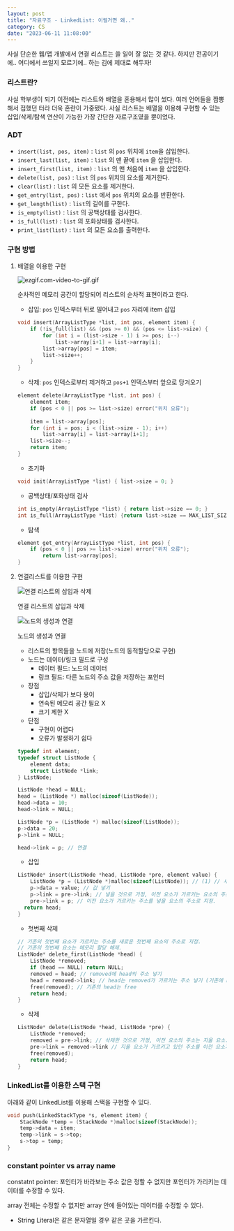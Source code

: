 ```yaml
---
layout: post
title: "자료구조 - LinkedList: 이럴거면 왜.."
category: CS
date: "2023-06-11 11:08:00"
---
```


사실 단순한 웹/앱 개발에서 연결 리스트는 쓸 일이 잘 없는 것 같다. 하지만 전공이기에.. 어디에서 쓰일지 모르기에.. 하는 김에 제대로 해두자!

### 리스트란?

사실 학부생이 되기 이전에는 리스트와 배열을 혼용해서 많이 썼다. 여러 언어들을 짬뽕해서 접했던 터라 더욱 혼란이 가중됐다. 사실 리스트는 배열을 이용해 구현할 수 있는 삽입/삭제/탐색 연산이 가능한 가장 간단한 자료구조였을 뿐이었다.

### ADT

- `insert(list, pos, item)` : `list` 의 `pos` 위치에 `item`을 삽입한다.
- `insert_last(list, item)` : `list` 의 맨 끝에 `item` 을 삽입한다.
- `insert_first(list, item)` : `list` 의 맨 처음에 `item` 을 삽입한다.
- `delete(list, pos)` : `list` 의 `pos` 위치의 요소를 제거한다.
- `clear(list)` : `list` 의 모든 요소를 제거한다.
- `get_entry(list, pos)` : `list` 에서 `pos` 위치의 요소를 반환한다.
- `get_length(list)` : `list`의 길이를 구한다.
- `is_empty(list)` : `list` 의 공백상태를 검사한다.
- `is_full(list)` : `list` 의 포화상태를 검사한다.
- `print_list(list)` : `list` 의 모든 요소를 출력한다.

### 구현 방법

1. 배열을 이용한 구현
    
    ![ezgif.com-video-to-gif.gif](@image/2023-06-11/list_array.gif)
    
    순차적인 메모리 공간이 할당되어 리스트의 순차적 표현이라고 한다.
    
    - 삽입: `pos` 인덱스부터 뒤로 밀어내고 `pos` 자리에 item 삽입
    
    ```c
    void insert(ArrayListType *list, int pos, element item) {
    	if (!is_full(list) && (pos >= 0) && (pos <= list->size) {
    		for (int i = (list->size - 1) i >= pos; i--)
    			list->array[i+1] = list->array[i];
    		list->array[pos] = item;
    		list->size++;
    	}
    }
    ```
    
    - 삭제: `pos` 인덱스로부터 제거하고 `pos+1` 인덱스부터 앞으로 당겨오기
    
    ```c
    element delete(ArrayListType *list, int pos) {
    	element item;
    	if (pos < 0 || pos >= list->size) error("위치 오류");
    	
    	item = list->array[pos];
    	for (int i = pos; i < (list->size - 1); i++)
    		list->array[i] = list->array[i+1];
    	list->size--;
    	return item;
    }
    ```
    
    - 초기화
    
    ```c
    void init(ArrayListType *list) { list->size = 0; }
    ```
    
    - 공백상태/포화상태 검사
    
    ```c
    int is_empty(ArrayListType *list) { return list->size == 0; }
    int is_full(ArrayListType *list) {return list->size == MAX_LIST_SIZE; }
    ```
    
    - 탐색
    
    ```c
    element get_entry(ArrayListType *list, int pos) {
    	if (pos < 0 || pos >= list->size) error("위치 오류");
    		return list->array[pos];
    }
    ```
    
2. 연결리스트를 이용한 구현
    
    ![연결 리스트의 삽입과 삭제](@image/2023-06-11/list_linked.gif)
    
    연결 리스트의 삽입과 삭제
    
    ![노드의 생성과 연결](@image/2023-06-11/list_linked_node.gif)
    
    노드의 생성과 연결
    
    - 리스트의 항목들을 노드에 저장(노드의 동적할당으로 구현)
    - 노드는 데이터/링크 필드로 구성
        - 데이터 필드: 노드의 데이터
        - 링크 필드: 다른 노드의 주소 값을 저장하는 포인터
    - 장점
        - 삽입/삭제가 보다 용이
        - 연속된 메모리 공간 필요 X
        - 크기 제한 X
    - 단점
        - 구현이 어렵다
        - 오류가 발생하기 쉽다
    
    ```c
    typedef int element;
    typedef struct ListNode {
    	element data;
    	struct ListNode *link;
    } ListNode;
    ```
    
    ```c
    ListNode *head = NULL;
    head = (ListNode *) malloc(sizeof(ListNode));
    head->data = 10;
    head->link = NULL;
    
    ListNode *p = (ListNode *) malloc(sizeof(ListNode));
    p->data = 20;
    p->link = NULL;
    
    head->link = p; // 연결
    ```
    
    - 삽입
    
    ```c
    ListNode* insert(ListNode *head, ListNode *pre, element value) {
    	ListNode *p = (ListNode *)malloc(sizeof(ListNode)); // (1) // 새로운 포인터 만들기
    	p->data = value; // 값 넣기
    	p->link = pre->link; // 넣을 것으로 가정, 이전 요소가 가르키는 요소의 주소를 넣을 요소가 가르키는 주소로 지정.
    	pre->link = p; // 이전 요소가 가르키는 주소를 넣을 요소의 주소로 지정.
      return head;
    }
    ```
    
    - 첫번째 삭제
    
    ```c
    // 기존의 첫번째 요소가 가르키는 주소를 새로운 첫번째 요소의 주소로 지정.
    // 기존의 첫번째 요소는 메모리 할당 해제.
    ListNode* delete_first(ListNode *head) {
    	ListNode *removed;
    	if (head == NULL) return NULL;
    	removed = head; // removed에 head의 주소 넣기
    	head = removed->link; // head는 removed가 가르키는 주소 넣기 (기존에 head가 가르키고 있던 주소, SLL의 첫 요소), SAME WITH head->link
    	free(removed); // 기존의 head는 free
    	return head;
    }
    ```
    
    - 삭제
    
    ```c
    ListNode* delete(ListNode *head, ListNode *pre) {
    	ListNode *removed;
    	removed = pre->link; // 삭제한 것으로 가정, 이전 요소의 주소는 지울 요소.
    	pre->link = removed->link // 지울 요소가 가르키고 있던 주소를 이전 요소가 가르키는 주소로 지정.
    	free(removed);
    	return head;
    }
    ```
    

### LinkedList를 이용한 스택 구현

아래와 같이 LinkedList를 이용해 스택을 구현할 수 있다.

```c
void push(LinkedStackType *s, element item) {
	StackNode *temp = (StackNode *)malloc(sizeof(StackNode)); 
	temp->data = item;
	temp->link = s->top;
	s->top = temp;
}
```

### constant pointer vs array name

constatnt pointer: 포인터가 바라보는 주소 값은 정할 수 없지만 포인터가 가리키는 데이터를 수정할 수 있다.

array 전체는 수정할 수 없지만 array 안에 들어있는 데이터를 수정할 수 있다.

- String Literal은 같은 문자열일 경우 같은 곳을 가르킨다.